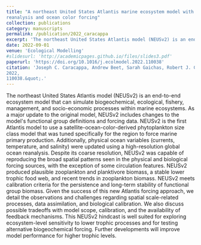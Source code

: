 ```yaml
---
title: "A northeast United States Atlantis marine ecosystem model with ocean
reanalysis and ocean color forcing"
collection: publications
category: manuscripts
permalink: /publication/2022_caracappa
excerpt: 'The northeast United States Atlantis model (NEUSv2) is an end-to-end ecosystem model that can simulate biogeochemical, ecological, fishery, management, and socio-economic processes within marine ecosystems. As a major update ...'
date: 2022-09-01
venue: 'Ecological Modelling'
#slidesurl: 'http://academicpages.github.io/files/slides3.pdf'
paperurl: 'https://doi.org/10.1016/j.ecolmodel.2022.110038'
citation: 'Joseph C. Caracappa, Andrew Beet, Sarah Gaichas, Robert J. Gamble, Kimberly J.W. Hyde, Scott I. Large, Ryan E. Morse, Charles A. Stock, Vincent S. Saba. (2022). <i>Ecological Modelling</i> &quot;Volume 471,
2022,
110038.&quot;.'
---
```


The northeast United States Atlantis model (NEUSv2) is an end-to-end ecosystem model that can simulate biogeochemical, ecological, fishery, management, and socio-economic processes within marine ecosystems. As a major update to the original model, NEUSv2 includes changes to the model's functional group definitions and forcing data. NEUSv2 is the first Atlantis model to use a satellite-ocean-color-derived phytoplankton size class model that was tuned specifically for the region to force marine primary production. Additionally, physical ocean variables (currents, temperature, and salinity) were updated using a high-resolution global ocean reanalysis. Despite its coarse resolution, NEUSv2 was capable of reproducing the broad spatial patterns seen in the physical and biological forcing sources, with the exception of some circulation features. NEUSv2 produced plausible zooplankton and planktivore biomass, a stable lower trophic food web, and recent trends in zooplankton biomass. NEUSv2 meets calibration criteria for the persistence and long-term stability of functional group biomass. Given the success of this new Atlantis forcing approach, we detail the observations and challenges regarding spatial scale-related processes, data assimilation, and biological calibration. We also discuss possible tradeoffs with model scope, calibration, and the availability of feedback mechanisms. This NEUSv2 hindcast is well suited for exploring ecosystem-level sensitivity to lower trophic processes and for testing alternative biogeochemical forcing. Further developments will improve model performance for higher trophic levels.